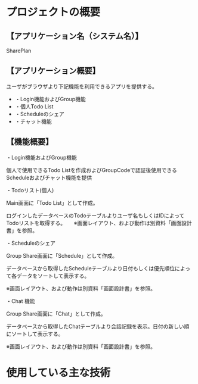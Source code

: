 # プロジェクトの概要
## 【アプリケーション名（システム名）】
SharePlan
## 【アプリケーション概要】
ユーザがブラウザより下記機能を利用できるアプリを提供する。

- ・Login機能およびGroup機能
- ・個人Todo List
- ・Scheduleのシェア
- ・チャット機能

## 【機能概要】

・Login機能およびGroup機能

個人で使用できるTodo Listを作成およびGroupCodeで認証後使用できるScheduleおよびチャット機能を提供

・Todoリスト(個人)

Main画面に「Todo List」として作成。

ログインしたデータベースのTodoテーブルよりユーザ名もしくはIDによってTodoリストを取得する。
　
※画面レイアウト、および動作は別資料「画面設計書」を参照。

・Scheduleのシェア

Group Share画面に「Schedule」として作成。

データベースから取得したScheduleテーブルより日付もしくは優先順位によって各データをソートして表示する。

※画面レイアウト、および動作は別資料「画面設計書」を参照。

・Chat 機能

Group Share画面に「Chat」として作成。

データベースから取得したChatテーブルより会話記録を表示。日付の新しい順にソートして表示する。

※画面レイアウト、および動作は別資料「画面設計書」を参照。

# 使用している主な技術

##
